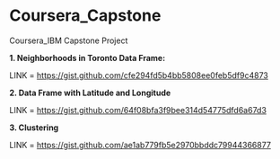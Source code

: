 # Coursera_Capstone
Coursera_IBM Capstone Project

<b>1. Neighborhoods in Toronto Data Frame:</b>

LINK = https://gist.github.com/cfe294fd5b4bb5808ee0feb5df9c4873

<b>2. Data Frame with Latitude and Longitude </b>

LINK = https://gist.github.com/64f08bfa3f9bee314d54775dfd6a67d3

<b>3. Clustering </b>

LINK = https://gist.github.com/ae1ab779fb5e2970bbddc79944366877
